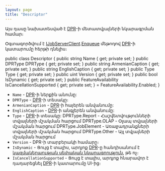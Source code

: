 ```yaml
---
layout: page
title: "Descriptor" 
---
```

    
Այս դասը նախատեսված է [DPR](../definitions/dpr.md)-ի մետատվյալների նկարագրման համար։

Օգտագործվում է [IJobServerClient](../services/IJobServerClient.md).[Enqueue](../services/IJobServerClient.md#enqueue) մեթոդով [DPR](../definitions/dpr.md)-ի կատարումը հերթի դնելիս։
    
public class Descriptor
{
    public string Name { get; private set; }
    public DPRType DPRType { get; private set; }
    public string ArmenianCaption { get; private set; }
    public string EnglishCaption { get; private set; }
    public Type Type { get; private set; }
    public uint Version { get; private set; }
    public bool IsDynamic { get; private set; }
    public FeatureAvailability IsCancellationSupported { get; private set; } = FeatureAvailability.Enabled;
}

* `Name` - [DPR](../definitions/dpr.md)-ի ներքին անունը:
* `DPRType` - [DPR](../definitions/dpr.md)-ի տեսակը։
* `ArmenianCaption` - [DPR](../definitions/dpr.md)-ի հայերեն անվանումը:
* `EnglishCaption` - [DPR](../definitions/dpr.md)-ի անգլերեն անվանումը:
* `Type` - [DPR](../definitions/dpr.md)-ի տեսակը:
           DPRType.Report - Հաշվետվությունների տվյալների մշակման հարցում
           DPRType.OLAP - Օլապ տվյալների մշակման հարցում
           DPRType.JobElement - Առաջադրանքների տվյալների մշակման հարցում
           DPRType.Other - Այլ տվյալների մշակման հարցում
* `Version` - DPR-ի տարբերակի համարը։ 
* `IsDynamic` - Ցույց է տալիս, արդյոք [DPR](../definitions/dpr.md)-ը հանդիսանում է [կազմակերպության սեփական նկարագրություն](../../extensions/definitions/dpr_new_guide.md), թե ոչ։ 
* `IsCancellationSupported` - Ցույց է տալիս, արդյոք հնարավոր է դադարեցնել [DPR](../definitions/dpr.md)-ի կատարումը UI-ից։